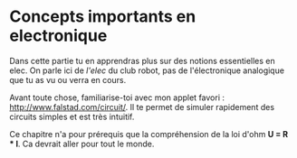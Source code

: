 # Concepts importants en electronique
Dans cette partie tu en apprendras plus sur des notions essentielles en elec. On parle ici de _l'elec_ du club robot, pas de l'électronique analogique que tu as vu ou verra en cours.

Avant toute chose, familiarise-toi avec mon applet favori : http://www.falstad.com/circuit/. Il te permet de simuler rapidement des circuits simples et est très intuitif.

Ce chapitre n'a pour prérequis que la compréhension de la loi d'ohm __U = R * I__. Ca devrait aller pour tout le monde.